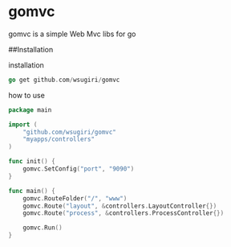 # gomvc
  gomvc is a simple Web Mvc libs for go

##Installation

installation
```go
go get github.com/wsugiri/gomvc
```

how to use
```go
package main

import (
	"github.com/wsugiri/gomvc"
	"myapps/controllers"
)

func init() {
	gomvc.SetConfig("port", "9090")
}

func main() {
	gomvc.RouteFolder("/", "www")
	gomvc.Route("layout", &controllers.LayoutController{})
	gomvc.Route("process", &controllers.ProcessController{})

	gomvc.Run()
}
```


